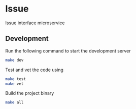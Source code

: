 # Issue

Issue interface microservice

## Development

Run the following command to start the development server

```sh
make dev
```

Test and vet the code using

```sh
make test
make vet
```

Build the project binary

```sh
make all
```

